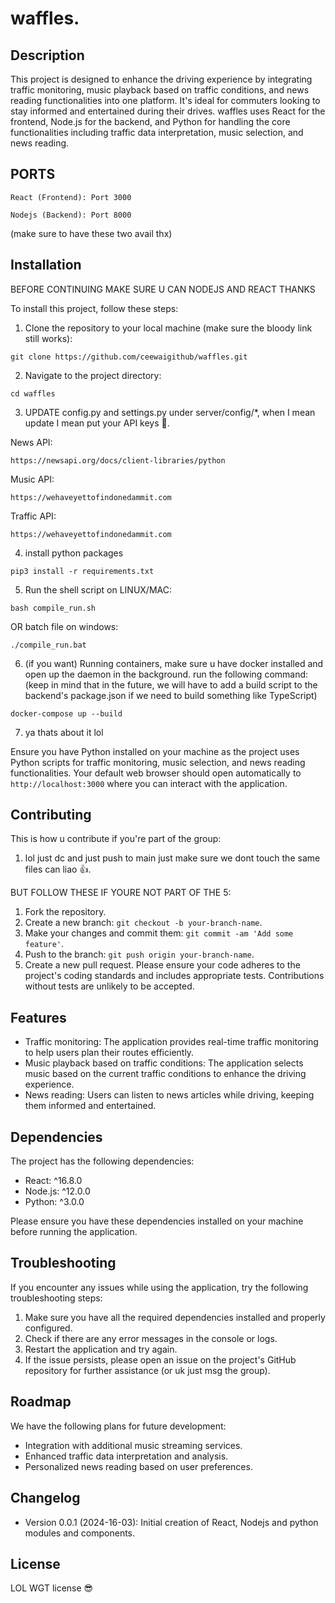 # waffles.

## Description

This project is designed to enhance the driving experience by integrating traffic monitoring, music playback based on traffic conditions, and news reading functionalities into one platform. It's ideal for commuters looking to stay informed and entertained during their drives. waffles uses React for the frontend, Node.js for the backend, and Python for handling the core functionalities including traffic data interpretation, music selection, and news reading.

## PORTS

`React (Frontend): Port 3000`

`Nodejs (Backend): Port 8000`

(make sure to have these two avail thx)

## Installation

BEFORE CONTINUING MAKE SURE U CAN NODEJS AND REACT THANKS

To install this project, follow these steps:

1. Clone the repository to your local machine (make sure the bloody link still works):
```
git clone https://github.com/ceewaigithub/waffles.git
```
2. Navigate to the project directory:
```
cd waffles
```
3. UPDATE config.py and settings.py under server/config/*, when I mean update I mean put your API keys 🔑.

News API:
```
https://newsapi.org/docs/client-libraries/python
```

Music API:
```
https://wehaveyettofindonedammit.com
```

Traffic API:
```
https://wehaveyettofindonedammit.com
```

4. install python packages

```
pip3 install -r requirements.txt
```

5. Run the shell script on LINUX/MAC:
```
bash compile_run.sh
```
OR batch file on windows:
```
./compile_run.bat
```
6. (if you want) Running containers, make sure u have docker installed and open up the daemon in the background. run the following command:
(keep in mind that in the future, we will have to add a build script to the backend's package.json if we need to build something like TypeScript)

```
docker-compose up --build
```

7. ya thats about it lol

Ensure you have Python installed on your machine as the project uses Python scripts for traffic monitoring, music selection, and news reading functionalities.
Your default web browser should open automatically to `http://localhost:3000` where you can interact with the application.

## Contributing

This is how u contribute if you're part of the group:
1. lol just dc and just push to main just make sure we dont touch the same files can liao 👍.

BUT FOLLOW THESE IF YOURE NOT PART OF THE 5:
1. Fork the repository.
2. Create a new branch: `git checkout -b your-branch-name`.
3. Make your changes and commit them: `git commit -am 'Add some feature'`.
4. Push to the branch: `git push origin your-branch-name`.
5. Create a new pull request.
Please ensure your code adheres to the project's coding standards and includes appropriate tests. Contributions without tests are unlikely to be accepted.

## Features

- Traffic monitoring: The application provides real-time traffic monitoring to help users plan their routes efficiently.
- Music playback based on traffic conditions: The application selects music based on the current traffic conditions to enhance the driving experience.
- News reading: Users can listen to news articles while driving, keeping them informed and entertained.

## Dependencies

The project has the following dependencies:

- React: ^16.8.0
- Node.js: ^12.0.0
- Python: ^3.0.0

Please ensure you have these dependencies installed on your machine before running the application.

## Troubleshooting

If you encounter any issues while using the application, try the following troubleshooting steps:

1. Make sure you have all the required dependencies installed and properly configured.
2. Check if there are any error messages in the console or logs.
3. Restart the application and try again.
4. If the issue persists, please open an issue on the project's GitHub repository for further assistance (or uk just msg the group).

## Roadmap

We have the following plans for future development:

- Integration with additional music streaming services.
- Enhanced traffic data interpretation and analysis.
- Personalized news reading based on user preferences.

## Changelog

- Version 0.0.1 (2024-16-03): Initial creation of React, Nodejs and python modules and components.

## License

LOL WGT license 😎
